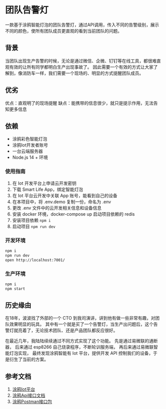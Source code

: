 # 团队告警灯
一款基于涂鸦智能灯泡的团队告警灯，通过API调用，传入不同的告警级别，展示不同的颜色，使所有团队成员更直观的看到当前团队的问题。

## 背景
当团队出现生产告警的时候，无论是通过微信、企微、钉钉等在线工具，都很难直观有效的让所有同学都明白生产出现事故了。
因此需要一个有效的方式让大家了解到，像消防车一样，我们需要一个现场的、明显的方式提醒团队成员。

## 优劣
优点：直观明了的现场提醒
缺点：能携带的信息很少，就只是提示作用，无法告知更多信息

## 依赖
- 涂鸦彩色智能灯泡
- 涂鸦Iot开发者账号
- 一台云端服务器
- Node.js 14 + 环境

### 使用指南
1. 在 Iot 开发平台上申请云开发密钥
2. 下载 Smart Life App，绑定智能灯泡
3. 在 Iot 平台云开发中关联 App 账号，能看到自己的设备
4. 在本项目中，将 .env.demo 复制一份，命名为 .env
5. 更改 .env 文件中的云开发相关信息和设备信息
6. 安装 docker 环境，docker-compose up 启动项目依赖的 redis
7. 安装项目依赖 `npm i`
8. 启动项目 `npm run dev`

### 开发环境

```bash
npm i
npm run dev
open http://localhost:7001/
```

### 生产环境
```bash
npm i
npm start
```

## 历史缘由
在18年，波波找了外部的一个 CTO 到我司演讲，讲到他有做一些非常有趣，对团队效果明显的玩具。
其中有一个就是买了一个告警灯，当生产出问题后，这个告警灯就亮着了，无论技术团队、还是产品团队都反应很好。

在最近几年，我陆陆续续通过不同方式实现了这个功能。
先是通过易微联的通断器，
后来通过 esp8266 自己烧录程序，不断轮训服务端，
再后来通过易微联智能灯泡实现，
最终发现涂鸦智能有 Iot 平台，提供开发 API 控制我们的设备，于是衍生了当前的方案。


## 参考文档
1. [涂鸦Iot平台](https://iot.tuya.com/cloud/)
2. [涂鸦Api接口文档](https://developer.tuya.com/cn/docs/cloud/oauth-management?id=K95ztzpoll7v5)
3. [涂鸦Postman接口包](https://developer.tuya.com/cn/docs/iot/set-up-postman-environment?id=Ka7o385w1svns)